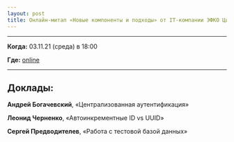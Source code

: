 ```yaml
---
layout: post
title: Онлайн-митап «Новые компоненты и подходы» от IT-компании ЭФКО Цифровые Решения (03.11.21)
---
```


---

**Когда:** 03.11.21 (среда) в 18:00

**Где:** [online](https://www.youtube.com/watch?v=Z5yXirQQ-Eg)

---

## Доклады:

**Андрей Богачевский**, «Централизованная аутентификация»

**Леонид Черненко**, «Автоинкрементные ID vs UUID»

**Сергей Предводителев**, «Работа с тестовой базой данных»
